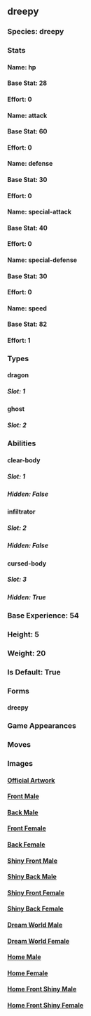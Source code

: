 ## dreepy
### Species: dreepy
### Stats
#### Name: hp
#### Base Stat: 28
#### Effort: 0
#### Name: attack
#### Base Stat: 60
#### Effort: 0
#### Name: defense
#### Base Stat: 30
#### Effort: 0
#### Name: special-attack
#### Base Stat: 40
#### Effort: 0
#### Name: special-defense
#### Base Stat: 30
#### Effort: 0
#### Name: speed
#### Base Stat: 82
#### Effort: 1
### Types
#### dragon
##### Slot: 1
#### ghost
##### Slot: 2
### Abilities
#### clear-body
##### Slot: 1
##### Hidden: False
#### infiltrator
##### Slot: 2
##### Hidden: False
#### cursed-body
##### Slot: 3
##### Hidden: True
### Base Experience: 54
### Height: 5
### Weight: 20
### Is Default: True
### Forms
#### dreepy
### Game Appearances
### Moves
### Images
#### [Official Artwork](https://raw.githubusercontent.com/PokeAPI/sprites/master/sprites/pokemon/other/official-artwork/885.png)
#### [Front Male](https://raw.githubusercontent.com/PokeAPI/sprites/master/sprites/pokemon/885.png)
#### [Back Male](https://raw.githubusercontent.com/PokeAPI/sprites/master/sprites/pokemon/back/885.png)
#### [Front Female](None)
#### [Back Female](None)
#### [Shiny Front Male](https://raw.githubusercontent.com/PokeAPI/sprites/master/sprites/pokemon/shiny/885.png)
#### [Shiny Back Male](https://raw.githubusercontent.com/PokeAPI/sprites/master/sprites/pokemon/back/885.png)
#### [Shiny Front Female](None)
#### [Shiny Back Female](None)
#### [Dream World Male](None)
#### [Dream World Female](None)
#### [Home Male](https://raw.githubusercontent.com/PokeAPI/sprites/master/sprites/pokemon/other/home/885.png)
#### [Home Female](None)
#### [Home Front Shiny Male](https://raw.githubusercontent.com/PokeAPI/sprites/master/sprites/pokemon/other/home/shiny/885.png)
#### [Home Front Shiny Female](None)